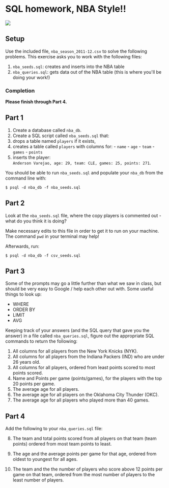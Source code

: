 # SQL homework, NBA Style!!

![](https://media.giphy.com/media/3mISSzQUAVwmQ/giphy.gif)

## Setup

Use the included file, `nba_season_2011-12.csv` to solve the following problems. This exercise asks you to work with the following files:

1. `nba_seeds.sql`: creates and inserts into the NBA table
2. `nba_queries.sql`: gets data out of the NBA table (this is where you'll be doing your work!)

### Completion

**Please finish through Part 4.**

## Part 1

1. Create a database called `nba_db`.
1. Create a SQL script called `nba_seeds.sql` that:
  1. drops a table named `players` if it exists,
  1. creates a table called `players` with columns for:
    - `name`
    - `age`
    - `team`
    - `games`
    - `points`
  1. inserts the player:<br>
     `Anderson Varejao, age: 29, team: CLE, games: 25, points: 271`.

You should be able to run `nba_seeds.sql` and populate your `nba_db` from the command line with:

```
$ psql -d nba_db -f nba_seeds.sql
```

## Part 2

Look at the `nba_seeds.sql` file, where the copy players is commented out - what do you think it is doing?

Make necessary edits to this file in order to get it to run on your machine. The command `pwd` in your terminal may help!

Afterwards, run:

```
$ psql -d nba_db -f csv_seeds.sql
```

## Part 3

Some of the prompts may go a little further than what we saw in class, but should be very easy to Google / help each other out with. Some useful things to look up:
* WHERE
* ORDER BY
* LIMIT
* AVG

Keeping track of your answers (and the SQL query that gave you the answer) in a file called `nba_queries.sql`, figure out the appropriate SQL commands to return the following:

1. All columns for all players from the New York Knicks (NYK).
2. All columns for all players from the Indiana Packers (IND) who are under 26 years old.
3. All columns for all players, ordered from least points scored to most points scored.
4. Name and Points per game (points/games), for the players with the top 20 points per game.
5. The average age for all players.
6. The average age for all players on the Oklahoma City Thunder (OKC).
7. The average age for all players who played more than 40 games.

## Part 4

Add the following to your `nba_queries.sql` file:

8. The team and total points scored from all players on that
team (team points) ordered from most team points to least.


9. The age and the average points per game for that age, ordered from oldest to youngest for all ages.

10. The team and the the number of players who score above 12 points per game on that team, ordered from the most number of players to the least number of players.
